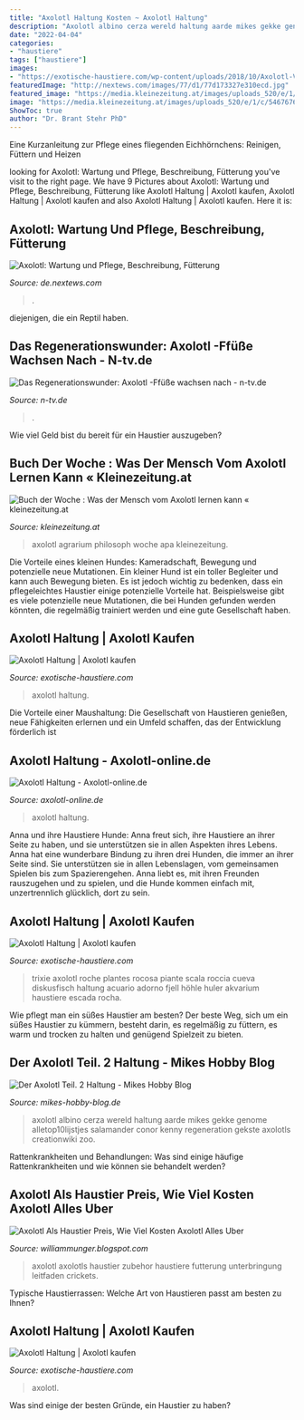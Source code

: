 ```yaml
---
title: "Axolotl Haltung Kosten ~ Axolotl Haltung"
description: "Axolotl albino cerza wereld haltung aarde mikes gekke genome alletop10lijstjes salamander conor kenny regeneration gekste axolotls creationwiki zoo"
date: "2022-04-04"
categories:
- "haustiere"
tags: ["haustiere"]
images:
- "https://exotische-haustiere.com/wp-content/uploads/2018/10/Axolotl-Versteckmöglichkeiten-615x630.jpg"
featuredImage: "http://nextews.com/images/77/d1/77d173327e310ecd.jpg"
featured_image: "https://media.kleinezeitung.at/images/uploads_520/e/1/c/5467676/OBERSTERREICH-AXOLOTL-BEI-AMPHIBIEN-AUSSTELLUNG-IM-AGRARIUM_153210426548289_v0_h.jpg"
image: "https://media.kleinezeitung.at/images/uploads_520/e/1/c/5467676/OBERSTERREICH-AXOLOTL-BEI-AMPHIBIEN-AUSSTELLUNG-IM-AGRARIUM_153210426548289_v0_h.jpg"
ShowToc: true
author: "Dr. Brant Stehr PhD"
---
```



Eine Kurzanleitung zur Pflege eines fliegenden Eichhörnchens: Reinigen, Füttern und Heizen

	

		
looking for Axolotl: Wartung und Pflege, Beschreibung, Fütterung you've visit to the right page. We have 9 Pictures about Axolotl: Wartung und Pflege, Beschreibung, Fütterung like Axolotl Haltung | Axolotl kaufen, Axolotl Haltung | Axolotl kaufen and also Axolotl Haltung | Axolotl kaufen. Here it is:
		
    
## Axolotl: Wartung Und Pflege, Beschreibung, Fütterung

<img loading=lazy src="http://nextews.com/images/77/d1/77d173327e310ecd.jpg" onerror="this.onerror=null;this.src='https://tse1.mm.bing.net/th?id=OIP.Y44bJgnTVwPfGpIqR7OZ6AHaGU&amp;pid=15.1';" alt="Axolotl: Wartung und Pflege, Beschreibung, Fütterung">

_Source: de.nextews.com_

>. 

	

diejenigen, die ein Reptil haben.

    
## Das Regenerationswunder: Axolotl -Ffüße Wachsen Nach - N-tv.de

<img loading=lazy src="http://bilder1.n-tv.de/img/incoming/crop392384/9594999603-cImg_16_9-w680/axolotl.jpg" onerror="this.onerror=null;this.src='https://tse3.mm.bing.net/th?id=OIP.nu4VqriiA1piAe8S7wH8JQHaEK&amp;pid=15.1';" alt="Das Regenerationswunder: Axolotl -Ffüße wachsen nach - n-tv.de">

_Source: n-tv.de_

>. 

	

Wie viel Geld bist du bereit für ein Haustier auszugeben?

    
## Buch Der Woche : Was Der Mensch Vom Axolotl Lernen Kann « Kleinezeitung.at

<img loading=lazy src="https://media.kleinezeitung.at/images/uploads_520/e/1/c/5467676/OBERSTERREICH-AXOLOTL-BEI-AMPHIBIEN-AUSSTELLUNG-IM-AGRARIUM_153210426548289_v0_h.jpg" onerror="this.onerror=null;this.src='https://tse2.mm.bing.net/th?id=OIP.q9TsvgM3TU1UT6_rPZMARAHaEc&amp;pid=15.1';" alt="Buch der Woche : Was der Mensch vom Axolotl lernen kann « kleinezeitung.at">

_Source: kleinezeitung.at_

>axolotl agrarium philosoph woche apa kleinezeitung. 

	

Die Vorteile eines kleinen Hundes: Kameradschaft, Bewegung und potenzielle neue Mutationen.
Ein kleiner Hund ist ein toller Begleiter und kann auch Bewegung bieten. Es ist jedoch wichtig zu bedenken, dass ein pflegeleichtes Haustier einige potenzielle Vorteile hat. Beispielsweise gibt es viele potenzielle neue Mutationen, die bei Hunden gefunden werden könnten, die regelmäßig trainiert werden und eine gute Gesellschaft haben.

    
## Axolotl Haltung | Axolotl Kaufen

<img loading=lazy src="https://exotische-haustiere.com/wp-content/uploads/2018/08/Axolotl-Haltung-e1540230784536.jpg" onerror="this.onerror=null;this.src='https://tse2.mm.bing.net/th?id=OIP.HhtBppxK1cde1JoyQBmqKwHaFj&amp;pid=15.1';" alt="Axolotl Haltung | Axolotl kaufen">

_Source: exotische-haustiere.com_

>axolotl haltung. 

	

Die Vorteile einer Maushaltung: Die Gesellschaft von Haustieren genießen, neue Fähigkeiten erlernen und ein Umfeld schaffen, das der Entwicklung förderlich ist

    
## Axolotl Haltung - Axolotl-online.de

<img loading=lazy src="https://www.axolotl-online.de/wp-content/uploads/2020/07/1431.jpg" onerror="this.onerror=null;this.src='https://tse2.mm.bing.net/th?id=OIP.JFlnK0Vybt3PD0Pguq8S2AAAAA&amp;pid=15.1';" alt="Axolotl Haltung - Axolotl-online.de">

_Source: axolotl-online.de_

>axolotl haltung. 

	

Anna und ihre Haustiere Hunde: Anna freut sich, ihre Haustiere an ihrer Seite zu haben, und sie unterstützen sie in allen Aspekten ihres Lebens.
Anna hat eine wunderbare Bindung zu ihren drei Hunden, die immer an ihrer Seite sind. Sie unterstützen sie in allen Lebenslagen, vom gemeinsamen Spielen bis zum Spazierengehen. Anna liebt es, mit ihren Freunden rauszugehen und zu spielen, und die Hunde kommen einfach mit, unzertrennlich glücklich, dort zu sein.

    
## Axolotl Haltung | Axolotl Kaufen

<img loading=lazy src="https://exotische-haustiere.com/wp-content/uploads/2018/10/Axolotl-Versteckmöglichkeiten-615x630.jpg" onerror="this.onerror=null;this.src='https://tse2.mm.bing.net/th?id=OIP.9Ba4_zJHwZWQeTKdYZYzkwHaHl&amp;pid=15.1';" alt="Axolotl Haltung | Axolotl kaufen">

_Source: exotische-haustiere.com_

>trixie axolotl roche plantes rocosa piante scala roccia cueva diskusfisch haltung acuario adorno fjell höhle huler akvarium haustiere escada rocha. 

	

Wie pflegt man ein süßes Haustier am besten?
Der beste Weg, sich um ein süßes Haustier zu kümmern, besteht darin, es regelmäßig zu füttern, es warm und trocken zu halten und genügend Spielzeit zu bieten.

    
## Der Axolotl Teil. 2 Haltung - Mikes Hobby Blog

<img loading=lazy src="https://www.mikes-hobby-blog.de/wp-content/uploads/2013/03/Axolotl21.jpg" onerror="this.onerror=null;this.src='https://tse1.mm.bing.net/th?id=OIP.Sjb1K6Voba0vZU5whVZ3pQHaE8&amp;pid=15.1';" alt="Der Axolotl Teil. 2 Haltung - Mikes Hobby Blog">

_Source: mikes-hobby-blog.de_

>axolotl albino cerza wereld haltung aarde mikes gekke genome alletop10lijstjes salamander conor kenny regeneration gekste axolotls creationwiki zoo. 

	

Rattenkrankheiten und Behandlungen: Was sind einige häufige Rattenkrankheiten und wie können sie behandelt werden?

    
## Axolotl Als Haustier Preis, Wie Viel Kosten Axolotl Alles Uber

<img loading=lazy src="https://huisdierengids.com/wp-content/uploads/2021/02/hoeveel-kosten-axolotls-huisvesting-voeding-aankoop-en-accessoires-aquarium-planten-1024x536.png" onerror="this.onerror=null;this.src='https://tse1.mm.bing.net/th?id=OIP.j85T6_xWyA-JUQJjm1GNcQHaD4&amp;pid=15.1';" alt="Axolotl Als Haustier Preis, Wie Viel Kosten Axolotl Alles Uber">

_Source: williammunger.blogspot.com_

>axolotl axolotls haustier zubehor haustiere futterung unterbringung leitfaden crickets. 

	

Typische Haustierrassen: Welche Art von Haustieren passt am besten zu Ihnen?

    
## Axolotl Haltung | Axolotl Kaufen

<img loading=lazy src="https://exotische-haustiere.com/wp-content/uploads/2018/10/Axolotl-kaufen-e1540231115129-430x188.jpg" onerror="this.onerror=null;this.src='https://tse3.mm.bing.net/th?id=OIP.C4-WbvNyfW1GhtPlOcXnNwAAAA&amp;pid=15.1';" alt="Axolotl Haltung | Axolotl kaufen">

_Source: exotische-haustiere.com_

>axolotl. 

	

Was sind einige der besten Gründe, ein Haustier zu haben?

